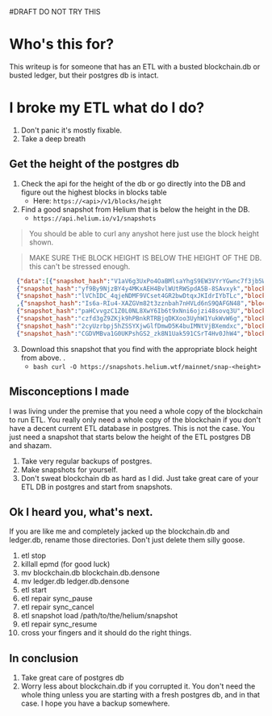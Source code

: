 #DRAFT DO NOT TRY THIS

# Who's this for?
This writeup is for someone that has an ETL with a busted blockchain.db or busted ledger, but their postgres db is intact. 

# I broke my ETL what do I do? 

1. Don't panic it's mostly fixable. 
2. Take a deep breath

## Get the height of the postgres db

1. Check the api for the height of the db or go directly into the DB and figure out the highest blocks in blocks table
   - Here: `https://<api>/v1/blocks/height`
2. Find a good snapshot from Helium that is below the height in the DB. 
   - `https://api.helium.io/v1/snapshots`
>  You should be able to curl any anyshot here just use the block height shown. 

>  MAKE SURE THE BLOCK HEIGHT IS BELOW THE HEIGHT OF THE DB.
>  this can't be stressed enough.
```json
  {"data":[{"snapshot_hash":"V1aV6g3UxPo4OaBMlsaYhgS9EW3VYrYGwnc7f3jb5Ww","block":975601},
  {"snapshot_hash":"yf9By9NjzBY4y4MKxAEH4BvlWUtRWSpdA5B-8SAvxyk","block":974881},
  {"snapshot_hash":"lVChIDC_4qjeNDMF9VCset4GR2bwDtqxJKIdrIYbTLc","block":972721}
  ,{"snapshot_hash":"Is6a-RIu4-XAZGVm82t3zznbah7nHVLd6nS9QAFGN48","block":959041},
  {"snapshot_hash":"paHCvvgzC1Z0L0NL8XwY6Ib6t9xNni6ojzi48sovq3U","block":958321},
  {"snapshot_hash":"czfd3gZ9ZKjk9hPBnkRTRBjqDKXoo3UyhW1YukWvW6g","block":956881},
  {"snapshot_hash":"2cyUzrbpj5hZSSYXjwGlfDmwD5K4buIMNtVjBXemdxc","block":953281},
  {"snapshot_hash":"CGDVMBva1G0UKPshGS2_zk8N1Uak591CSrT4Hv0JhW4","block":952561},
```
3. Download this snapshot that you find with the appropriate block height from above. .
   - `bash curl -O https://snapshots.helium.wtf/mainnet/snap-<height>`

## Misconceptions I made 
I was living under the premise that you need a whole copy of the blockchain to run ETL. You really only need a whole copy of the blockchain if you don't have a decent current ETL database in postgres.  This is not the case. You just need a snapshot that starts below the height of the ETL postgres DB and shazam. 

1. Take very regular backups of postgres.
2. Make snapshots for yourself. 
3. Don't sweat blockchain db as hard as I did. Just take great care of your ETL DB in postgres and start from snapshots. 


## Ok I heard you, what's next. 
If you are like me and completely jacked up the blockchain.db and ledger.db, rename those directories. Don't just delete them silly goose. 

1. etl stop 
2. killall epmd (for good luck)
3. mv blockchain.db blockchain.db.densone
4. mv ledger.db ledger.db.densone
5. etl start 
6. etl repair sync_pause 
7. etl repair sync_cancel 
8. etl snapshot load /path/to/the/helium/snapshot
9. etl repair sync_resume
10. cross your fingers and it should do the right things. 

## In conclusion 

1. Take great care of postgres db 
2. Worry less about blockchain.db if you corrupted it. You don't need the whole thing unless you are starting with a fresh postgres db, and in that case. I hope you have a backup somewhere. 

